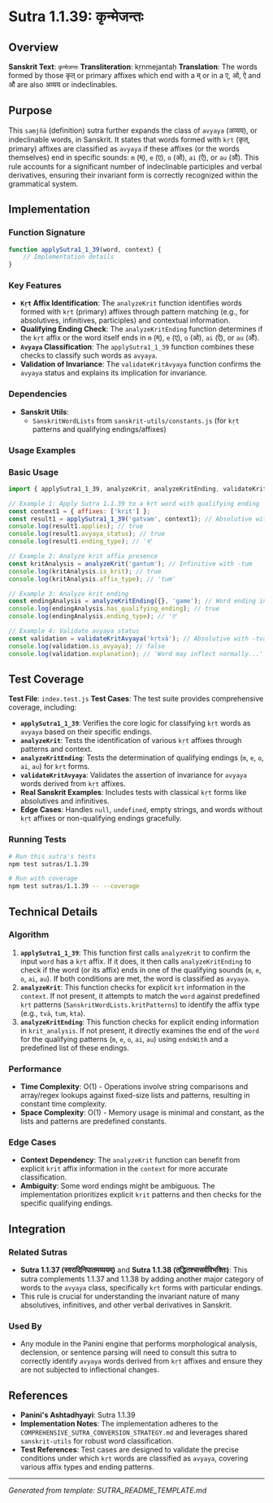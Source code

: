 # Sutra 1.1.39: कृन्मेजन्तः

## Overview

**Sanskrit Text**: `कृन्मेजन्तः`
**Transliteration**: kṛnmejantaḥ
**Translation**: The words formed by those कृत् or primary affixes which end with a म् or in a ए, ओ, ऐ and औ are also अव्यय or indeclinables.

## Purpose

This `saṃjñā` (definition) sutra further expands the class of `avyaya` (अव्यय), or indeclinable words, in Sanskrit. It states that words formed with `kṛt` (कृत्, primary) affixes are classified as `avyaya` if these affixes (or the words themselves) end in specific sounds: `m` (म्), `e` (ए), `o` (ओ), `ai` (ऐ), or `au` (औ). This rule accounts for a significant number of indeclinable participles and verbal derivatives, ensuring their invariant form is correctly recognized within the grammatical system.

## Implementation

### Function Signature
```javascript
function applySutra1_1_39(word, context) {
    // Implementation details
}
```

### Key Features
- **`Kṛt` Affix Identification**: The `analyzeKrit` function identifies words formed with `kṛt` (primary) affixes through pattern matching (e.g., for absolutives, infinitives, participles) and contextual information.
- **Qualifying Ending Check**: The `analyzeKritEnding` function determines if the `kṛt` affix or the word itself ends in `m` (म्), `e` (ए), `o` (ओ), `ai` (ऐ), or `au` (औ).
- **`Avyaya` Classification**: The `applySutra1_1_39` function combines these checks to classify such words as `avyaya`.
- **Validation of Invariance**: The `validateKritAvyaya` function confirms the `avyaya` status and explains its implication for invariance.

### Dependencies
- **Sanskrit Utils**:
  - `SanskritWordLists` from `sanskrit-utils/constants.js` (for `kṛt` patterns and qualifying endings/affixes)

### Usage Examples

### Basic Usage
```javascript
import { applySutra1_1_39, analyzeKrit, analyzeKritEnding, validateKritAvyaya, testSutra1_1_39 } from './index.js';

// Example 1: Apply Sutra 1.1.39 to a kṛt word with qualifying ending
const context1 = { affixes: ['krit'] };
const result1 = applySutra1_1_39('gatvam', context1); // Absolutive with -tvam
console.log(result1.applies); // true
console.log(result1.avyaya_status); // true
console.log(result1.ending_type); // 'म्'

// Example 2: Analyze krit affix presence
const kritAnalysis = analyzeKrit('gantum'); // Infinitive with -tum
console.log(kritAnalysis.is_krit); // true
console.log(kritAnalysis.affix_type); // 'tum'

// Example 3: Analyze krit ending
const endingAnalysis = analyzeKritEnding({}, 'game'); // Word ending in -e
console.log(endingAnalysis.has_qualifying_ending); // true
console.log(endingAnalysis.ending_type); // 'ए'

// Example 4: Validate avyaya status
const validation = validateKritAvyaya('kṛtvā'); // Absolutive with -tvā (not a qualifying ending)
console.log(validation.is_avyaya); // false
console.log(validation.explanation); // 'Word may inflect normally...'
```

## Test Coverage

**Test File**: `index.test.js`
**Test Cases**: The test suite provides comprehensive coverage, including:
- **`applySutra1_1_39`**: Verifies the core logic for classifying `kṛt` words as `avyaya` based on their specific endings.
- **`analyzeKrit`**: Tests the identification of various `kṛt` affixes through patterns and context.
- **`analyzeKritEnding`**: Tests the determination of qualifying endings (`m`, `e`, `o`, `ai`, `au`) for `kṛt` forms.
- **`validateKritAvyaya`**: Validates the assertion of invariance for `avyaya` words derived from `kṛt` affixes.
- **Real Sanskrit Examples**: Includes tests with classical `kṛt` forms like absolutives and infinitives.
- **Edge Cases**: Handles `null`, `undefined`, empty strings, and words without `kṛt` affixes or non-qualifying endings gracefully.

### Running Tests
```bash
# Run this sutra's tests
npm test sutras/1.1.39

# Run with coverage
npm test sutras/1.1.39 -- --coverage
```

## Technical Details

### Algorithm
1.  **`applySutra1_1_39`**: This function first calls `analyzeKrit` to confirm the input `word` has a `kṛt` affix. If it does, it then calls `analyzeKritEnding` to check if the word (or its affix) ends in one of the qualifying sounds (`m`, `e`, `o`, `ai`, `au`). If both conditions are met, the word is classified as `avyaya`.
2.  **`analyzeKrit`**: This function checks for explicit `kṛt` information in the `context`. If not present, it attempts to match the `word` against predefined `kṛt` patterns (`SanskritWordLists.kritPatterns`) to identify the affix type (e.g., `tvā`, `tum`, `kta`).
3.  **`analyzeKritEnding`**: This function checks for explicit ending information in `krit_analysis`. If not present, it directly examines the end of the `word` for the qualifying patterns (`m`, `e`, `o`, `ai`, `au`) using `endsWith` and a predefined list of these endings.

### Performance
- **Time Complexity**: O(1) - Operations involve string comparisons and array/regex lookups against fixed-size lists and patterns, resulting in constant time complexity.
- **Space Complexity**: O(1) - Memory usage is minimal and constant, as the lists and patterns are predefined constants.

### Edge Cases
- **Context Dependency**: The `analyzeKrit` function can benefit from explicit `krit` affix information in the `context` for more accurate classification.
- **Ambiguity**: Some word endings might be ambiguous. The implementation prioritizes explicit `krit` patterns and then checks for the specific qualifying endings.

## Integration

### Related Sutras
- **Sutra 1.1.37 (स्वरादिनिपातमव्ययम्)** and **Sutra 1.1.38 (तद्धितश्चासर्वविभक्तिः)**: This sutra complements 1.1.37 and 1.1.38 by adding another major category of words to the `avyaya` class, specifically `kṛt` forms with particular endings.
- This rule is crucial for understanding the invariant nature of many absolutives, infinitives, and other verbal derivatives in Sanskrit.

### Used By
- Any module in the Panini engine that performs morphological analysis, declension, or sentence parsing will need to consult this sutra to correctly identify `avyaya` words derived from `kṛt` affixes and ensure they are not subjected to inflectional changes.

## References

- **Panini's Ashtadhyayi**: Sutra 1.1.39
- **Implementation Notes**: The implementation adheres to the `COMPREHENSIVE_SUTRA_CONVERSION_STRATEGY.md` and leverages shared `sanskrit-utils` for robust word classification.
- **Test References**: Test cases are designed to validate the precise conditions under which `kṛt` words are classified as `avyaya`, covering various affix types and ending patterns.

---

*Generated from template: SUTRA_README_TEMPLATE.md*

